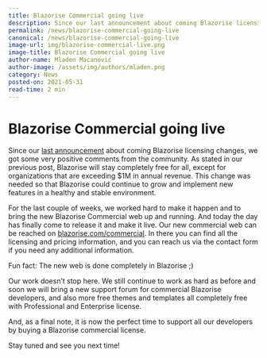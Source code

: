 ```yaml
---
title: Blazorise Commercial going live
description: Since our last announcement about coming Blazorise licensing changes, we got some very positive comments from the community.
permalink: /news/blazorise-commercial-going-live
canonical: /news/blazorise-commercial-going-live
image-url: img/blazorise-commercial-live.png
image-title: Blazorise Commercial going live
author-name: Mladen Macanović
author-image: /assets/img/authors/mladen.png
category: News
posted-on: 2021-05-31
read-time: 2 min
---
```


# Blazorise Commercial going live

Since our [last announcement](news/blazorise-license-changes) about coming Blazorise licensing changes, we got some very positive comments from the community. As stated in our previous post, Blazorise will stay completely free for all, except for organizations that are exceeding $1M in annual revenue. This change was needed so that Blazorise could continue to grow and implement new features in a healthy and stable environment.

For the last couple of weeks, we worked hard to make it happen and to bring the new Blazorise Commercial web up and running. And today the day has finally come to release it and make it live. Our new commercial web can be reached on [blazorise.com/commercial](https://blazorise.com/commercial). In there you can find all the licensing and pricing information, and you can reach us via the contact form if you need any additional information.

Fun fact: The new web is done completely in Blazorise ;)

Our work doesn’t stop here. We still continue to work as hard as before and soon we will bring a new support forum for commercial Blazorise developers, and also more free themes and templates all completely free with Professional and Enterprise license.

And, as a final note, it is now the perfect time to support all our developers by buying a Blazorise commercial license.

Stay tuned and see you next time!

